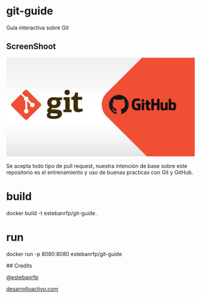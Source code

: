 # git-guide

Guía interactiva sobre Git

## ScreenShoot

![GitHub Logo](docs/screenshot.png)


Se acepta todo tipo de pull request, nuestra intención de base sobre este repositorio es el entrenamiento y uso de buenas practicas con Git y GitHub. 

build
=====
docker build -t estebanrfp/git-guide .

run
===
docker run -p 8080:8080 estebanrfp/git-guide

## Credits

[@estebanrfp](https://desarrolloactivo.com/)

[desarrolloactivo.com](https://desarrolloactivo.com)

